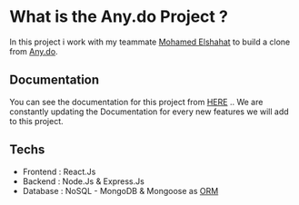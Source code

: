 # What is the Any.do Project ?

In this project i work with my teammate [Mohamed Elshahat](https://github.com/MohamedElshahat55) to build a clone from [Any.do](https://www.any.do/).

## Documentation

You can see the documentation for this project from [HERE](https://github.com/omar1Mayallo/Any.do/edit/main/docs/) .. We are constantly updating the Documentation for every new features we will add to this project.

## Techs

- Frontend : React.Js
- Backend : Node.Js & Express.Js
- Database : NoSQL - MongoDB & Mongoose as [ORM](https://medium.com/@julianam.tyler/what-is-the-difference-between-odm-and-orm-267bbb7778b0)
